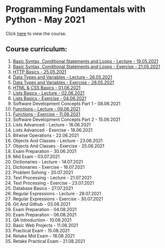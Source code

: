 # Programming Fundamentals with Python - May 2021

Click [here](https://softuni.bg/trainings/3368/python-fundamentals-may-2021/internal) to view the course.

## Course curriculum:
1. [Basic Syntax, Conditional Statements and Loops - Lecture - 19.05.2021](https://github.com/kzborisov/softuni/tree/main/Programming%20Fundamentals%20With%20Python%20(May%202021)/01.Basic%20Syntax%2C%20Conditional%20Statements%20and%20Loops)
2. [Basic Syntax, Conditional Statements and Loops - Exercise - 21.05.2021](https://github.com/kzborisov/softuni/tree/main/Programming%20Fundamentals%20With%20Python%20(May%202021)/02.EXERCISE:%20BASIC%20SYNTAX%2C%20CONDITIONAL%20STATEMENTS%20AND%20LOOPS)
3. [HTTP Basics - 25.05.2021](https://github.com/kzborisov/softuni/tree/main/Programming%20Fundamentals%20With%20Python%20(May%202021)/03.%20Http%20Basics)
4. [Data Types and Variables - Lecture - 26.05.2021](https://github.com/kzborisov/softuni/tree/main/Programming%20Fundamentals%20With%20Python%20(May%202021)/04.%20Data%20Types%20and%20Variables)
5. [Data Types and Variables - Exercise - 28.05.2021](https://github.com/kzborisov/softuni/tree/main/Programming%20Fundamentals%20With%20Python%20(May%202021)/05.%20Exercise:%20Data%20Types%20and%20Variables)
6. [HTML & CSS Basics - 01.06.2021](https://github.com/kzborisov/softuni/tree/main/Programming%20Fundamentals%20With%20Python%20(May%202021)/06.%20HTML%20and%20CSS%20basics)
7. [Lists Basics - Lecture - 02.06.2021](https://github.com/kzborisov/softuni/tree/main/Programming%20Fundamentals%20With%20Python%20(May%202021)/07.%20Lists%20Basics)
8. [Lists Basics - Exercise - 04.06.2021](https://github.com/kzborisov/softuni/tree/main/Programming%20Fundamentals%20With%20Python%20(May%202021)/08.%20Exercise:%20Lists%20Basics)
9. Software Development Concepts Part 1 - 08.06.2021
10. [Functions - Lecture - 09.06.2021](https://github.com/kzborisov/softuni/tree/main/Programming%20Fundamentals%20With%20Python%20(May%202021)/10.%20Functions)
11. [Functions - Exercise - 11.06.2021](https://github.com/kzborisov/softuni/tree/main/Programming%20Fundamentals%20With%20Python%20(May%202021)/11.%20Exercise:%20Functions)
12. Software Development Concepts Part 2 - 15.06.2021
13. Lists Advanced - Lecture - 16.06.2021
14. Lists Advanced - Exercise - 18.06.2021
15. Bitwise Operations - 22.06.2021
16. Objects And Classes - Lecture - 23.06.2021
17. Objects And Classes - Exercise - 25.06.2021
18. Exam Preparation - 30.06.2021
19. Mid Exam - 03.07.2021
20. Dictionaries  - Lecture - 14.07.2021
21. Dictionaries - Exercise - 16.07.2021
22. Problem Solving - 20.07.2021
23. Text Processing - Lecture - 21.07.2021
24. Text Processing - Exercise - 23.07.2021
25. Database Basics - 27.07.2021
26. Regular Expressions - Lecture - 28.07.2021
27. Regular Expressions - Exercise - 30.07.2021
28. Git And Github - 03.08.2021
29. Exam Preparation - 04.08.2021
30. Exam Preparation - 06.08.2021
31. QA Introduction - 10.08.2021
32. Basic Web Projects - 11.08.2021
33. Practical Exam - 15.08.2021
34. Retake Mid Exam - 18.08.2021
35. Retake Practical Exam - 21.08.2021